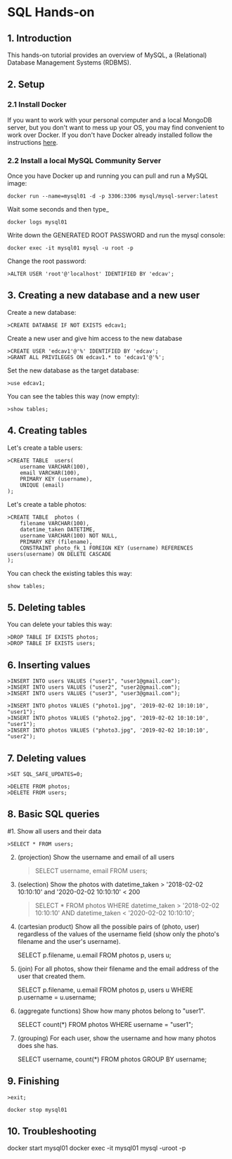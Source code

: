 # SQL Hands-on 

## 1.	Introduction

This hands-on tutorial provides an overview of MySQL, a (Relational) Database Management Systems (RDBMS). 

## 2.	Setup

### 2.1 Install Docker

If you want to work with your personal computer and a local MongoDB server, but you don't want to mess up your OS, you may find convenient to work over Docker. If you don't have Docker already installed follow the instructions [here](../docker.md).

### 2.2 Install a local MySQL Community Server

Once you have Docker up and running you can pull and run a MySQL image:

	docker run --name=mysql01 -d -p 3306:3306 mysql/mysql-server:latest

Wait some seconds and then type_

	docker logs mysql01

Write down the GENERATED ROOT PASSWORD and run the mysql console:

	docker exec -it mysql01 mysql -u root -p

Change the root password:
	
	>ALTER USER 'root'@'localhost' IDENTIFIED BY 'edcav';

## 3. Creating a new database and a new user

Create a new database:

	>CREATE DATABASE IF NOT EXISTS edcav1;

Create a new user and give him access to the new database

	>CREATE USER 'edcav1'@'%' IDENTIFIED BY 'edcav';
	>GRANT ALL PRIVILEGES ON edcav1.* to 'edcav1'@'%';

Set the new database as the target database:

	>use edcav1;

You can see the tables this way (now empty):

	>show tables;

## 4. Creating tables

Let's create a table users:

	>CREATE TABLE  users(       
		username VARCHAR(100),  
		email VARCHAR(100),     
		PRIMARY KEY (username),  
		UNIQUE (email)          
	);

Let's create a table photos:

	>CREATE TABLE  photos (
		filename VARCHAR(100),
		datetime_taken DATETIME,
		username VARCHAR(100) NOT NULL,
		PRIMARY KEY (filename),
		CONSTRAINT photo_fk_1 FOREIGN KEY (username) REFERENCES users(username) ON DELETE CASCADE
	);

You can check the existing tables this way:

	show tables;

## 5. Deleting tables

You can delete your tables this way:

	>DROP TABLE IF EXISTS photos;
	>DROP TABLE IF EXISTS users;

## 6. Inserting values

	>INSERT INTO users VALUES ("user1", "user1@gmail.com");
	>INSERT INTO users VALUES ("user2", "user2@gmail.com");
	>INSERT INTO users VALUES ("user3", "user3@gmail.com");

	>INSERT INTO photos VALUES ("photo1.jpg", '2019-02-02 10:10:10', "user1");
	>INSERT INTO photos VALUES ("photo2.jpg", '2019-02-02 10:10:10', "user1");
	>INSERT INTO photos VALUES ("photo3.jpg", '2019-02-02 10:10:10', "user2");

## 7. Deleting values

	>SET SQL_SAFE_UPDATES=0;

	>DELETE FROM photos;
	>DELETE FROM users;

## 8. Basic SQL queries

#1. Show all users and their data

	>SELECT * FROM users;

2. (projection) Show the username and email of all users

	>SELECT username, email FROM users;

3. (selection) Show the photos with datetime_taken > '2018-02-02 10:10:10' and '2020-02-02 10:10:10' < 200

	>SELECT * FROM photos WHERE datetime_taken > '2018-02-02 10:10:10' AND datetime_taken < '2020-02-02 10:10:10';

4. (cartesian product) Show all the possible pairs of (photo, user) regardless of the values of the username field (show only the photo's filename and the user's username).

	SELECT p.filename, u.email FROM photos p, users u;

5. (join) For all photos, show their filename and the email address of the user that created them.

	SELECT p.filename, u.email FROM photos p, users u WHERE p.username = u.username;

6. (aggregate functions) Show how many photos belong to "user1".

	SELECT count(*) FROM photos WHERE username = "user1";

7. (grouping) For each user, show the username and how many photos does she has.

	SELECT username, count(*) FROM photos GROUP BY username;

## 9. Finishing

	>exit;

	docker stop mysql01

## 10. Troubleshooting

docker start mysql01
docker exec -it mysql01 mysql -uroot -p

